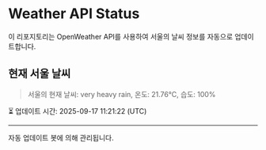 
# Weather API Status

이 리포지토리는 OpenWeather API를 사용하여 서울의 날씨 정보를 자동으로 업데이트합니다.

## 현재 서울 날씨
> 서울의 현재 날씨: very heavy rain, 온도: 21.76°C, 습도: 100%

⏳ 업데이트 시간: 2025-09-17 11:21:22 (UTC)

---
자동 업데이트 봇에 의해 관리됩니다.
